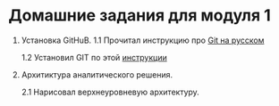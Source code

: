 # Домашние задания для модуля 1

1. Установка GitHuB.
   1.1 Прочитал инструкцию про <a href="http://bi0morph.github.io/hello-world/" rel="nofollow">Git на русском</a>

   1.2 Установил GIT по этой <a href="https://github.com/Data-Learn/data-engineering/blob/master/how-to/How%20to%20get%20git.md" rel="nonfollow">инструкции</a>

2. Архитиктура аналитического решения.

   2.1 Нарисовал верхнеуровневую архитектуру.

